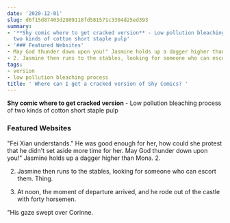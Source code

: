 ```yaml
---
date: '2020-12-01'
slug: d6f15d87403d2809118fd581571c3304d25ed393
summary:
- '**Shy comic where to get cracked version** - Low pollution bleaching process of
  two kinds of cotton short staple pulp'
- '### Featured Websites'
- May God thunder down upon you!" Jasmine holds up a dagger higher than Mona.
- 2. Jasmine then runs to the stables, looking for someone who can escort them.
tags:
- version
- low pollution bleaching process
title: ' Where can I get a cracked version of Shy Comics? '
---
```


 **Shy comic where to get cracked version** - Low pollution bleaching process of two kinds of cotton short staple pulp

### Featured Websites

"Fei Xian understands." He was good enough for her, how could she protest that he didn't set aside more time for her. May God thunder down upon you!" Jasmine holds up a dagger higher than Mona. 2.

2. Jasmine then runs to the stables, looking for someone who can escort them. Thing.

3. At noon, the moment of departure arrived, and he rode out of the castle with forty horsemen.

"His gaze swept over Corinne.

 
        